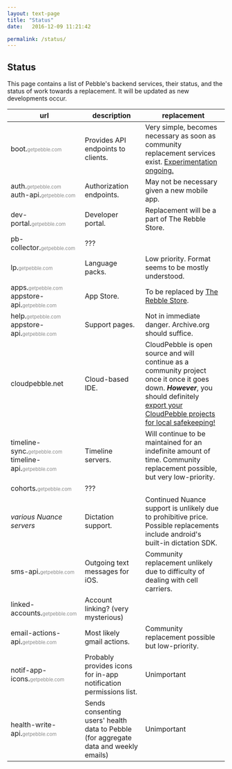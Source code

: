 ```yaml
---
layout: text-page
title: "Status"
date:   2016-12-09 11:21:42

permalink: /status/
---
```


## Status

This page contains a list of Pebble's backend services, their status, and
the status of work towards a replacement. It will be updated as new
developments occur.

<style>
    .grayed {
        color: #888;
        font-size: 70%;
    }
    section table {
        border-collapse: collapse;
    }
    section table td {
        font-size: 90%;
        padding: .5rem .7rem;
        border: 1px solid #888;
        line-height: 1.4em;
        width: 43%;
    }
    section table td:first-child {
        font-size: 80%;
        min-width: 12rem;
            width: 12rem;
        max-width: 12rem;
        border-left: none;
        text-align: right;
    }
    section table td:last-child {
        border-right: none;
    }
    section table tr:last-child td {
        border-bottom: none;
    }
</style>

| url | description | replacement |
| --- | ----------- | ----------- |
| boot.<span class="grayed">getpebble.com</span> | Provides API endpoints to clients. | Very simple, becomes necessary as soon as community replacement services exist. [Experimentation ongoing.](https://github.com/pebble-dev/wiki/wiki/Mobile-Application-URI-Bootstrap) |
| auth.<span class="grayed">getpebble.com</span><br/>auth-api.<span class="grayed">getpebble.com</span> | Authorization endpoints. | May not be necessary given a new mobile app. |
| dev-portal.<span class="grayed">getpebble.com</span> | Developer portal. | Replacement will be a part of The Rebble Store. |
| pb-collector.<span class="grayed">getpebble.com</span> | ??? | |
| lp.<span class="grayed">getpebble.com</span> | Language packs. | Low priority. Format seems to be mostly understood. |
| apps.<span class="grayed">getpebble.com</span><br/>appstore-api.<span class="grayed">getpebble.com</span> | App Store. | To be replaced by [The Rebble Store](https://github.com/pebble-dev/rebble-store/). |
| help.<span class="grayed">getpebble.com</span><br/>appstore-api.<span class="grayed">getpebble.com</span> | Support pages. | Not in immediate danger. Archive.org should suffice. |
| cloudpebble.net | Cloud-based IDE. | CloudPebble is open source and will continue as a community project once it once it goes down. **_However_**, you should definitely [export your CloudPebble projects for local safekeeping!](https://www.reddit.com/r/pebble/comments/5h61om/bulk_cloudpebble_project_export/) |
| timeline-sync.<span class="grayed">getpebble.com</span><br/>timeline-api.<span class="grayed">getpebble.com</span> | Timeline servers. | Will continue to be maintained for an indefinite amount of time. Community replacement possible, but very low-priority. |
| cohorts.<span class="grayed">getpebble.com</span> | ??? | |
| <em>various Nuance servers</em> | Dictation support. | Continued Nuance support is unlikely due to prohibitive price. Possible replacements include android's built-in dictation SDK. |
| sms-api.<span class="grayed">getpebble.com</span> | Outgoing text messages for iOS. | Community replacement unlikely due to difficulty of dealing with cell carriers. |
| linked-accounts.<span class="grayed">getpebble.com</span> | Account linking? (very mysterious) |  |
| email-actions-api.<span class="grayed">getpebble.com</span> | Most likely gmail actions. | Community replacement possible but low-priority. |
| notif-app-icons.<span class="grayed">getpebble.com</span> | Probably provides icons for in-app notification permissions list. | Unimportant |
| health-write-api.<span class="grayed">getpebble.com</span> | Sends consenting users' health data to Pebble (for aggregate data and weekly emails) | Unimportant |
